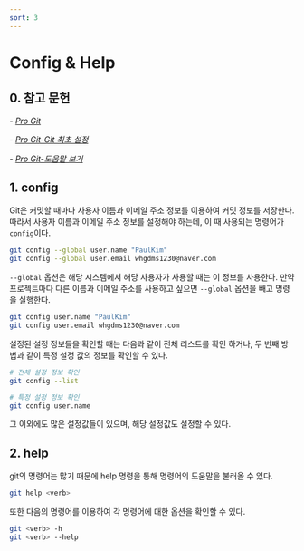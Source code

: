 ```yaml
---
sort: 3
---
```


# Config & Help

## 0. 참고 문헌

*- [Pro Git](https://git-scm.com/book/ko/v2)*

*- [Pro Git-Git 최초 설정](https://git-scm.com/book/ko/v2/%EC%8B%9C%EC%9E%91%ED%95%98%EA%B8%B0-Git-%EC%B5%9C%EC%B4%88-%EC%84%A4%EC%A0%95)*

*- [Pro Git-도움말 보기](https://git-scm.com/book/ko/v2/%EC%8B%9C%EC%9E%91%ED%95%98%EA%B8%B0-%EB%8F%84%EC%9B%80%EB%A7%90-%EB%B3%B4%EA%B8%B0)*

## 1. config

Git은 커밋할 때마다 사용자 이름과 이메일 주소 정보를 이용하여 커밋 정보를 저장한다. 따라서 사용자 이름과 이메일 주소 정보를 설정해야 하는데, 이 때 사용되는 명령어가 `config`이다.

```bash
git config --global user.name "PaulKim"
git config --global user.email whgdms1230@naver.com
```

`--global` 옵션은 해당 시스템에서 해당 사용자가 사용할 때는 이 정보를 사용한다. 만약 프로젝트마다 다른 이름과 이메일 주소를 사용하고 싶으면 `--global` 옵션을 빼고 명령을 실행한다.

```bash
git config user.name "PaulKim"
git config user.email whgdms1230@naver.com
```

설정된 설정 정보들을 확인할 때는 다음과 같이 전체 리스트를 확인 하거나, 두 번째 방법과 같이 특정 설정 값의 정보를 확인할 수 있다.

```bash
# 전체 설정 정보 확인
git config --list

# 특정 설정 정보 확인
git config user.name
```

그 이외에도 많은 설정값들이 있으며, 해당 설정값도 설정할 수 있다.

## 2. help

git의 명령어는 많기 때문에 help 명령을 통해 명령어의 도움말을 불러올 수 있다.

```bash
git help <verb>
```

또한 다음의 명령어를 이용하여 각 명령어에 대한 옵션을 확인할 수 있다.

```bash
git <verb> -h
git <verb> --help
```